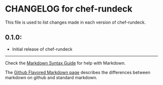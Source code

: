 # CHANGELOG for chef-rundeck

This file is used to list changes made in each version of chef-rundeck.

## 0.1.0:

* Initial release of chef-rundeck

- - - 
Check the [Markdown Syntax Guide](http://daringfireball.net/projects/markdown/syntax) for help with Markdown.

The [Github Flavored Markdown page](http://github.github.com/github-flavored-markdown/) describes the differences between markdown on github and standard markdown.
